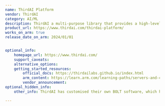 ```yaml
---
name: ThirdAI Platform
vendor: ThirdAI
category: AI/ML
description: ThirdAI a multi-purpose library that provides a high-level API to build machine learning models. The platform provides an AI solution with lower cost and no GPUs, no embeddings, and no vector databases.
product_url: https://www.thirdai.com/thirdai-platform/
works_on_arm: true
release_date_on_arm: 2024/01/01


optional_info:
    homepage_url: https://www.thirdai.com/
    support_caveats:
    alternative_options:
    getting_started_resources:
        official_docs: https://thirdailabs.github.io/index.html
        arm_content: https://learn.arm.com/learning-paths/servers-and-cloud-computing/thirdai-sentiment-analysis/
        vendor_announcement:
optional_hidden_info:
    other_info: ThirdAI has customised their own BOLT software, which has been [benchmarked](https://aws.amazon.com/blogs/machine-learning/accelerating-large-scale-neural-network-training-on-cpus-with-thirdai-and-aws-graviton/) on AWS Graviton3. They supported Arm since at least 2024.

---
```

